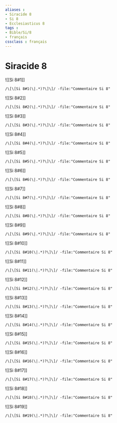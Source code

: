 ```yaml
---
aliases : 
- Siracide 8
- Si 8
- Ecclesiasticus 8
tags : 
- Bible/Si/8
- français
cssclass : français
---
```


# Siracide 8

![[Si 8#1]]

```query
/\[\[Si 8#1(\|.*)?\]\]/ -file:"Commentaire Si 8"
```

![[Si 8#2]]

```query
/\[\[Si 8#2(\|.*)?\]\]/ -file:"Commentaire Si 8"
```

![[Si 8#3]]

```query
/\[\[Si 8#3(\|.*)?\]\]/ -file:"Commentaire Si 8"
```

![[Si 8#4]]

```query
/\[\[Si 8#4(\|.*)?\]\]/ -file:"Commentaire Si 8"
```

![[Si 8#5]]

```query
/\[\[Si 8#5(\|.*)?\]\]/ -file:"Commentaire Si 8"
```

![[Si 8#6]]

```query
/\[\[Si 8#6(\|.*)?\]\]/ -file:"Commentaire Si 8"
```

![[Si 8#7]]

```query
/\[\[Si 8#7(\|.*)?\]\]/ -file:"Commentaire Si 8"
```

![[Si 8#8]]

```query
/\[\[Si 8#8(\|.*)?\]\]/ -file:"Commentaire Si 8"
```

![[Si 8#9]]

```query
/\[\[Si 8#9(\|.*)?\]\]/ -file:"Commentaire Si 8"
```

![[Si 8#10]]

```query
/\[\[Si 8#10(\|.*)?\]\]/ -file:"Commentaire Si 8"
```

![[Si 8#11]]

```query
/\[\[Si 8#11(\|.*)?\]\]/ -file:"Commentaire Si 8"
```

![[Si 8#12]]

```query
/\[\[Si 8#12(\|.*)?\]\]/ -file:"Commentaire Si 8"
```

![[Si 8#13]]

```query
/\[\[Si 8#13(\|.*)?\]\]/ -file:"Commentaire Si 8"
```

![[Si 8#14]]

```query
/\[\[Si 8#14(\|.*)?\]\]/ -file:"Commentaire Si 8"
```

![[Si 8#15]]

```query
/\[\[Si 8#15(\|.*)?\]\]/ -file:"Commentaire Si 8"
```

![[Si 8#16]]

```query
/\[\[Si 8#16(\|.*)?\]\]/ -file:"Commentaire Si 8"
```

![[Si 8#17]]

```query
/\[\[Si 8#17(\|.*)?\]\]/ -file:"Commentaire Si 8"
```

![[Si 8#18]]

```query
/\[\[Si 8#18(\|.*)?\]\]/ -file:"Commentaire Si 8"
```

![[Si 8#19]]

```query
/\[\[Si 8#19(\|.*)?\]\]/ -file:"Commentaire Si 8"
```

